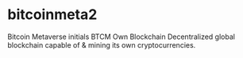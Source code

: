 # bitcoinmeta2
Bitcoin Metaverse initials BTCM Own Blockchain
Decentralized global blockchain capable of & mining its own cryptocurrencies.
